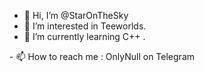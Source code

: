 - 👋 Hi, I’m @StarOnTheSky
- 👀 I’m interested in Teeworlds.
- 🌱 I’m currently learning C++ .
<!--- - 💞️ I’m looking to collaborate on ... ---!>
- 📫 How to reach me : OnlyNull on Telegram

<!---
phone-burner/phone-burner is a ✨ special ✨ repository because its `README.md` (this file) appears on your GitHub profile.
You can click the Preview link to take a look at your changes.
--->
